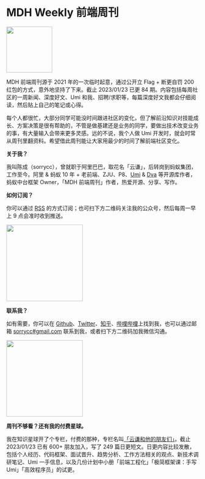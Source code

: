 # MDH Weekly 前端周刊

<img src="https://img.alicdn.com/imgextra/i3/O1CN01uKTVpD1UK8BCxFBwo_!!6000000002498-2-tps-500-500.png" width="120" height="120" style="margin:0;" />

MDH 前端周刊源于 2021 年的一次临时起意，通过公开立 Flag + 断更自罚 200 红包的方式，意外地坚持了下来。截止 2023/01/23 已更 84 期。内容包括每周社区的一周新闻、深度好文、Umi 和我、招聘/求职等，每篇深度好文我都会仔细阅读，然后贴上自己的笔记或心得。

每个人都很忙，大部分同学可能没时间跟进社区的变化，但了解前沿知识对技能成长、方案决策是很有帮助的，不管是做基建还是业务的同学，要做出技术改变业务的事，有大量输入会带来更多灵感。远的不说，我个人做 Umi 开发时，就会时常从周刊里翻资料。希望借此周刊能让大家用最少的时间了解前端社区变化。

<strong>关于我？</strong>

我叫陈成（sorrycc），曾就职于阿里巴巴，取花名「云谦」，后转岗到蚂蚁集团，工作至今。阿里 & 蚂蚁 10 年 + 老前端、ZJU、P8、[Umi](https://github.com/umijs/umi) & [Dva](https://github.com/dvajs/dva) 等开源库作者，蚂蚁中台框架 Owner，「MDH 前端周刊」作者，热爱开源、分享、写作。

<strong>如何订阅？</strong>

你可以通过 [RSS](/rss.xml) 的方式订阅；也可扫下方二维码关注我的公众号，然后每周一早上 9 点会准时收到推送。

<img src="https://img.alicdn.com/imgextra/i3/O1CN01PBdSNj1SIBGJTJn52_!!6000000002223-2-tps-840-855.png_200x200.jpg" width="200" height="200" style="margin:0;" />

<strong>联系我？</strong>

如有需要，你可以在 [Github](https://github.com/sorrycc)、[Twitter](https://twitter.com/chenchengpro)、[知乎](https://www.zhihu.com/people/chenchengpro)、[哔哩哔哩](https://space.bilibili.com/27472034)上找到我，也可以通过邮箱 [sorrycc#gmail.com](mailto:sorrycc@gmail.com) 联系到我，或者扫下方二维码加我微信沟通。

<img src="https://img.alicdn.com/imgextra/i3/O1CN01wV6LkR1JJi2efMEGz_!!6000000001008-2-tps-2088-2096.png_200x200.jpg" width="200" height="200" style="margin:0;" />

<strong>周刊不够看？还有我的付费星球。</strong>

我在知识星球开了个专栏，付费的那种，专栏名叫[「云谦和他的朋友们」](https://q.sorrycc.com)。截止 2023/01/23 已有 600+ 朋友加入，写了 249 篇日更短文。日更内容比较发散，包括个人经历、代码框架、面试晋升、趋势分析、工作方法相关的观点、新技术调研笔记、Umi 一手信息，以及几份计划中小册「前端工程化」「极简框架课：手写 Umi」「高效程序员」的试更。
